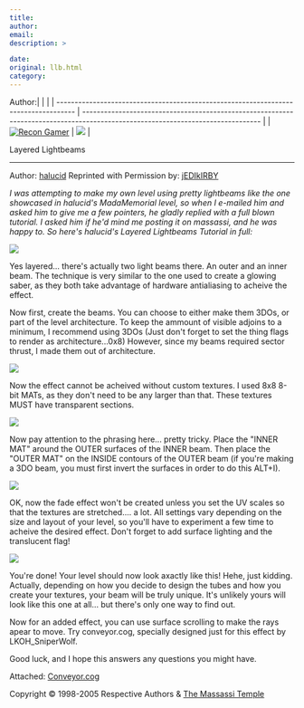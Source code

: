 ```yaml
---
title: 
author: 
email: 
description: >

date: 
original: llb.html
category: 
---
```


Author:|                                                                                     |                                                                                                                                 |
| ----------------------------------------------------------------------------------- | ------------------------------------------------------------------------------------------------------------------------------- |
| [![Recon Gamer](http://www.massassi.net/images/rg.gif)](http://www.recongamer.com/) | [![](http://adservice.recon-networks.com/adserve.asp?F=1&Z=6&N=2)](http://adservice.recon-networks.com/adclick.asp?F=1&Z=6&N=2) |

  
Layered Lightbeams  

-----

Author: [halucid](mailto:halucid@verizon.net) Reprinted with Permission
by: [jEDIkIRBY](mailto:jEDIkIRBY007@hotmail.com)  
  

*I was attempting to make my own level using pretty lightbeams like the
one showcased in halucid's MadaMemorial level, so when I e-mailed him
and asked him to give me a few pointers, he gladly replied with a full
blown tutorial. I asked him if he'd mind me posting it on massassi, and
he was happy to. So here's halucid's Layered Lightbeams Tutorial in
full:*

![](1.jpg)

Yes layered... there's actually two light beams there. An outer and an
inner beam. The technique is very similar to the one used to create a
glowing saber, as they both take advantage of hardware antialiasing to
acheive the effect.

Now first, create the beams. You can choose to either make them 3DOs, or
part of the level architecture. To keep the ammount of visible adjoins
to a minimum, I recommend using 3DOs (Just don't forget to set the thing
flags to render as architecture...0x8) However, since my beams required
sector thrust, I made them out of architecture.

![](2.jpg)

Now the effect cannot be acheived without custom textures. I used 8x8
8-bit MATs, as they don't need to be any larger than that. These
textures MUST have transparent sections.

![](3.jpg)

Now pay attention to the phrasing here... pretty tricky. Place the
"INNER MAT" around the OUTER surfaces of the INNER beam. Then place the
"OUTER MAT" on the INSIDE contours of the OUTER beam (if you're making a
3DO beam, you must first invert the surfaces in order to do this ALT+I).

![](4.jpg)

OK, now the fade effect won't be created unless you set the UV scales so
that the textures are stretched.... a lot. All settings vary depending
on the size and layout of your level, so you'll have to experiment a few
time to acheive the desired effect. Don't forget to add surface lighting
and the translucent flag\!

![](5.jpg)

You're done\! Your level should now look axactly like this\! Hehe, just
kidding. Actually, depending on how you decide to design the tubes and
how you create your textures, your beam will be truly unique. It's
unlikely yours will look like this one at all... but there's only one
way to find out.

Now for an added effect, you can use surface scrolling to make the rays
apear to move. Try conveyor.cog, specially designed just for this effect
by LKOH\_SniperWolf.

Good luck, and I hope this answers any questions you might have.

Attached: [Conveyor.cog](conveyor.cog)  
  

Copyright © 1998-2005 Respective Authors & [The Massassi
Temple](http://www.massassi.net)
